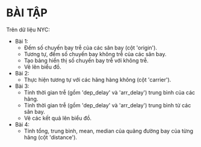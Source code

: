 # BÀI TẬP
Trên dữ liệu NYC:
- Bài 1:
    - Đếm số chuyến bay trễ của các sân bay (cột 'origin').
    - Tương tự, đếm số chuyến bay không trễ của các sân bay.
    - Tạo bảng hiển thị số chuyến bay trễ với không trễ.
    - Vẽ lên biểu đồ.
- Bài 2:
    - Thực hiện tương tự với các hãng hàng không (cột 'carrier').
- Bài 3:
    - Tính thời gian trễ (gồm 'dep_delay' và 'arr_delay') trung bình của các hãng.
    - Tính thời gian trễ (gồm 'dep_delay' và 'arr_delay') trung bình từ các sân bay.
    - Vẽ các kết quả lên biểu đồ.
- Bài 4:
    - Tính tổng, trung bình, mean, median của quãng đường bay của từng hãng (cột 'distance').